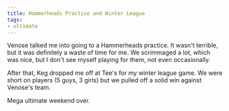 ```yaml
---
title: Hammerheads Practice and Winter League
tags:
- ultimate
---
```


Venose talked me into going to a Hammerheads practice. It wasn't terrible, but it was definitely a waste of time for me. We scrimmaged a lot, which was nice, but I don't see myself playing for them, not even occasionally.

After that, Keg dropped me off at Tee's for my winter league game. We were short on players (5 guys, 3 girls) but we pulled off a solid win against Venose's team.

Mega ultimate weekend over.
